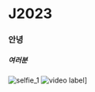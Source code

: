 # J2023
### 안녕
##### 여러분
![selfie_1](https://user-images.githubusercontent.com/122244645/211242089-87883464-30b9-4c36-bb3f-f89d1b9522d1.jpg)
![video label](https://www.youtube.com/watch?v=4JSOp-UJL9I)]
